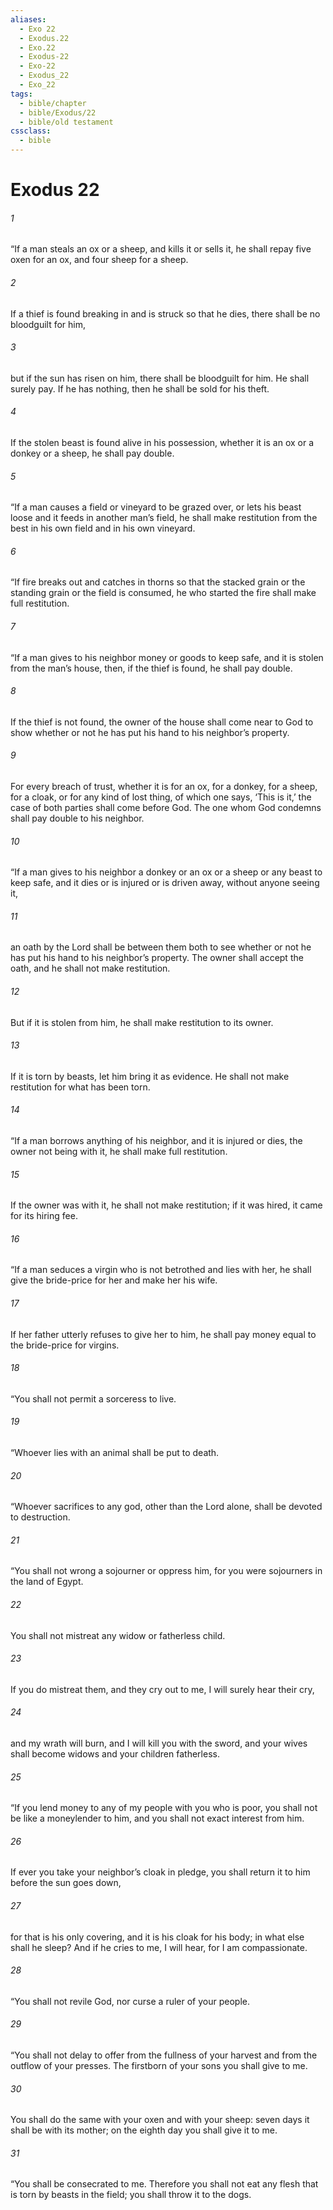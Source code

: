 ```yaml
---
aliases:
  - Exo 22
  - Exodus.22
  - Exo.22
  - Exodus-22
  - Exo-22
  - Exodus_22
  - Exo_22
tags:
  - bible/chapter
  - bible/Exodus/22
  - bible/old testament
cssclass:
  - bible
---
```


# Exodus 22

###### 1
“If a man steals an ox or a sheep, and kills it or sells it, he shall repay five oxen for an ox, and four sheep for a sheep.
###### 2
If a thief is found breaking in and is struck so that he dies, there shall be no bloodguilt for him,
###### 3
but if the sun has risen on him, there shall be bloodguilt for him. He shall surely pay. If he has nothing, then he shall be sold for his theft.
###### 4
If the stolen beast is found alive in his possession, whether it is an ox or a donkey or a sheep, he shall pay double.
###### 5
“If a man causes a field or vineyard to be grazed over, or lets his beast loose and it feeds in another man’s field, he shall make restitution from the best in his own field and in his own vineyard.
###### 6
“If fire breaks out and catches in thorns so that the stacked grain or the standing grain or the field is consumed, he who started the fire shall make full restitution.
###### 7
“If a man gives to his neighbor money or goods to keep safe, and it is stolen from the man’s house, then, if the thief is found, he shall pay double.
###### 8
If the thief is not found, the owner of the house shall come near to God to show whether or not he has put his hand to his neighbor’s property.
###### 9
For every breach of trust, whether it is for an ox, for a donkey, for a sheep, for a cloak, or for any kind of lost thing, of which one says, ‘This is it,’ the case of both parties shall come before God. The one whom God condemns shall pay double to his neighbor.
###### 10
“If a man gives to his neighbor a donkey or an ox or a sheep or any beast to keep safe, and it dies or is injured or is driven away, without anyone seeing it,
###### 11
an oath by the Lord shall be between them both to see whether or not he has put his hand to his neighbor’s property. The owner shall accept the oath, and he shall not make restitution.
###### 12
But if it is stolen from him, he shall make restitution to its owner.
###### 13
If it is torn by beasts, let him bring it as evidence. He shall not make restitution for what has been torn.
###### 14
“If a man borrows anything of his neighbor, and it is injured or dies, the owner not being with it, he shall make full restitution.
###### 15
If the owner was with it, he shall not make restitution; if it was hired, it came for its hiring fee.
###### 16
“If a man seduces a virgin who is not betrothed and lies with her, he shall give the bride-price for her and make her his wife.
###### 17
If her father utterly refuses to give her to him, he shall pay money equal to the bride-price for virgins.
###### 18
“You shall not permit a sorceress to live.
###### 19
“Whoever lies with an animal shall be put to death.
###### 20
“Whoever sacrifices to any god, other than the Lord alone, shall be devoted to destruction.
###### 21
“You shall not wrong a sojourner or oppress him, for you were sojourners in the land of Egypt.
###### 22
You shall not mistreat any widow or fatherless child.
###### 23
If you do mistreat them, and they cry out to me, I will surely hear their cry,
###### 24
and my wrath will burn, and I will kill you with the sword, and your wives shall become widows and your children fatherless.
###### 25
“If you lend money to any of my people with you who is poor, you shall not be like a moneylender to him, and you shall not exact interest from him.
###### 26
If ever you take your neighbor’s cloak in pledge, you shall return it to him before the sun goes down,
###### 27
for that is his only covering, and it is his cloak for his body; in what else shall he sleep? And if he cries to me, I will hear, for I am compassionate.
###### 28
“You shall not revile God, nor curse a ruler of your people.
###### 29
“You shall not delay to offer from the fullness of your harvest and from the outflow of your presses. The firstborn of your sons you shall give to me.
###### 30
You shall do the same with your oxen and with your sheep: seven days it shall be with its mother; on the eighth day you shall give it to me.
###### 31
“You shall be consecrated to me. Therefore you shall not eat any flesh that is torn by beasts in the field; you shall throw it to the dogs.


